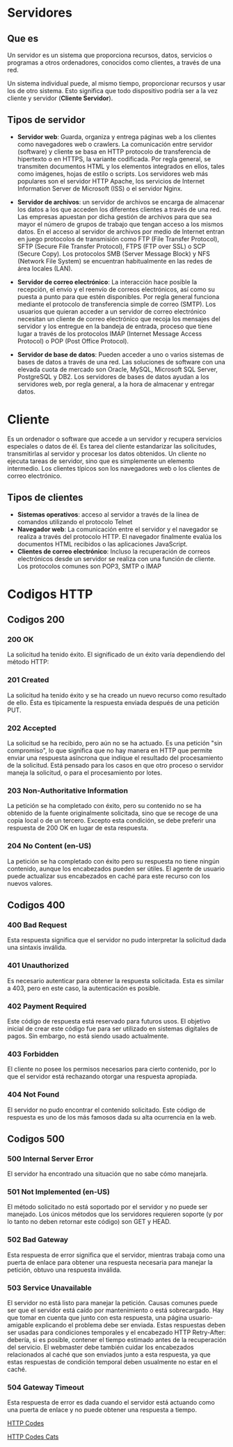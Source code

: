 # Servidores

## Que es
Un servidor es un sistema que proporciona recursos, datos, servicios o programas a otros ordenadores, conocidos como clientes, a través de una red.

Un sistema individual puede, al mismo tiempo, proporcionar recursos y usar los de otro sistema. Esto significa que todo dispositivo podría ser a la vez cliente y servidor (**Cliente Servidor**).

## Tipos de servidor

- **Servidor web**: Guarda, organiza y entrega  páginas web  a los clientes como navegadores web o crawlers. La comunicación entre servidor (software) y cliente se basa en HTTP protocolo de transferencia de hipertexto o en HTTPS, la variante codificada. Por regla general, se transmiten documentos HTML y los elementos integrados en ellos, tales como imágenes, hojas de estilo o scripts. Los servidores web más populares son el servidor HTTP Apache, los servicios de Internet Information Server de Microsoft (ISS) o el servidor Nginx. 
 
- **Servidor de archivos**: un servidor de archivos se encarga de almacenar los datos a los que acceden los diferentes clientes a través de una red. Las empresas apuestan por dicha gestión de archivos para que sea mayor el número de grupos de trabajo que tengan acceso a los mismos datos. En el acceso al servidor de archivos por medio de Internet entran en juego protocolos de transmisión como FTP (File Transfer Protocol), SFTP (Secure File Transfer Protocol), FTPS (FTP over SSL) o SCP (Secure Copy). Los protocolos SMB (Server Message Block) y NFS (Network File System) se encuentran habitualmente en las redes de área locales (LAN).
 
- **Servidor de correo electrónico**: La interacción hace posible la recepción, el envío y el reenvío de correos electrónicos, así como su puesta a punto para que estén disponibles. Por regla general funciona mediante el protocolo de transferencia simple de correo (SMTP). Los usuarios que quieran acceder a un servidor de correo electrónico necesitan un cliente de correo electrónico que recoja los mensajes del servidor y los entregue en la bandeja de entrada, proceso que tiene lugar a través de los protocolos IMAP (Internet Message Access Protocol) o POP (Post Office Protocol).

- **Servidor de base de datos**: Pueden acceder a uno o varios sistemas de bases de datos a través de una red. Las soluciones de software con una elevada cuota de mercado son Oracle, MySQL, Microsoft SQL Server, PostgreSQL y DB2. Los servidores de bases de datos ayudan a los servidores web, por regla general, a la hora de almacenar y entregar datos.

# Cliente

Es un ordenador o software que accede a un servidor y recupera servicios especiales o datos de él. Es tarea del cliente estandarizar las solicitudes, transmitirlas al servidor y procesar los datos obtenidos. Un cliente no ejecuta tareas de servidor, sino que es simplemente un elemento intermedio. Los clientes típicos son los navegadores web o los clientes de correo electrónico.

## Tipos de clientes

- **Sistemas operativos**: acceso al servidor a través de la línea de comandos utilizando el protocolo Telnet
- **Navegador web**: La comunicación entre el servidor y el navegador se realiza a través del protocolo HTTP. El navegador finalmente evalúa los documentos HTML recibidos o las aplicaciones JavaScript.
- **Clientes de correo electrónico**: Incluso la recuperación de correos electrónicos desde un servidor se realiza con una función de cliente. Los protocolos comunes son POP3, SMTP o IMAP

# Codigos HTTP

## Codigos 200
### 200 OK
La solicitud ha tenido éxito. El significado de un éxito varía dependiendo del método HTTP:
### 201 Created
La solicitud ha tenido éxito y se ha creado un nuevo recurso como resultado de ello. Ésta es típicamente la respuesta enviada después de una petición PUT.
### 202 Accepted
La solicitud se ha recibido, pero aún no se ha actuado. Es una petición "sin compromiso", lo que significa que no hay manera en HTTP que permite enviar una respuesta asíncrona que indique el resultado del procesamiento de la solicitud. Está pensado para los casos en que otro proceso o servidor maneja la solicitud, o para el procesamiento por lotes.
### 203 Non-Authoritative Information
La petición se ha completado con éxito, pero su contenido no se ha obtenido de la fuente originalmente solicitada, sino que se recoge de una copia local o de un tercero. Excepto esta condición, se debe preferir una respuesta de 200 OK en lugar de esta respuesta.
### 204 No Content (en-US)
La petición se ha completado con éxito pero su respuesta no tiene ningún contenido, aunque los encabezados pueden ser útiles. El agente de usuario puede actualizar sus encabezados en caché para este recurso con los nuevos valores.

## Codigos 400

### 400 Bad Request
Esta respuesta significa que el servidor no pudo interpretar la solicitud dada una sintaxis inválida.
### 401 Unauthorized
Es necesario autenticar para obtener la respuesta solicitada. Esta es similar a 403, pero en este caso, la autenticación es posible.
### 402 Payment Required
Este código de respuesta está reservado para futuros usos. El objetivo inicial de crear este código fue para ser utilizado en sistemas digitales de pagos. Sin embargo, no está siendo usado actualmente.
### 403 Forbidden
El cliente no posee los permisos necesarios para cierto contenido, por lo que el servidor está rechazando otorgar una respuesta apropiada.
### 404 Not Found
El servidor no pudo encontrar el contenido solicitado. Este código de respuesta es uno de los más famosos dada su alta ocurrencia en la web.

## Codigos 500

### 500 Internal Server Error
El servidor ha encontrado una situación que no sabe cómo manejarla.
### 501 Not Implemented (en-US)
El método solicitado no está soportado por el servidor y no puede ser manejado. Los únicos métodos que los servidores requieren soporte (y por lo tanto no deben retornar este código) son GET y HEAD.
### 502 Bad Gateway
Esta respuesta de error significa que el servidor, mientras trabaja como una puerta de enlace para obtener una respuesta necesaria para manejar la petición, obtuvo una respuesta inválida.
### 503 Service Unavailable
El servidor no está listo para manejar la petición. Causas comunes puede ser que el servidor está caído por mantenimiento o está sobrecargado. Hay que tomar en cuenta que junto con esta respuesta, una página usuario-amigable explicando el problema debe ser enviada. Estas respuestas deben ser usadas para condiciones temporales y el encabezado HTTP Retry-After: debería, si es posible, contener el tiempo estimado antes de la recuperación del servicio. El webmaster debe también cuidar los encabezados relacionados al caché que son enviados junto a esta respuesta, ya que estas respuestas de condición temporal deben usualmente no estar en el caché.
### 504 Gateway Timeout
Esta respuesta de error es dada cuando el servidor está actuando como una puerta de enlace y no puede obtener una respuesta a tiempo.

[HTTP Codes](https://developer.mozilla.org/es/docs/Web/HTTP/Status)

[HTTP Codes Cats](https://http.cat/)